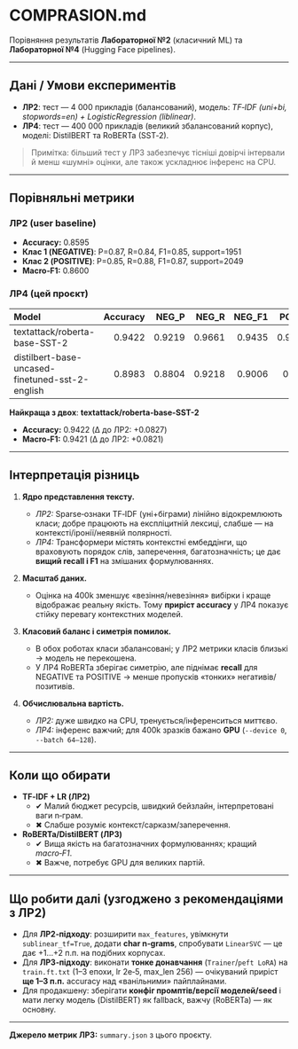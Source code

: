 # COMPRASION.md

Порівняння результатів **Лабораторної №2** (класичний ML) та **Лабораторної №4** (Hugging Face pipelines).

---

## Дані / Умови експериментів

- **ЛР2**: тест — 4 000 прикладів (балансований), модель: *TF‑IDF (uni+bi, stopwords=en) + LogisticRegression (liblinear)*.  
- **ЛР4**: тест — 400 000 прикладів (великий збалансований корпус), моделі: DistilBERT та RoBERTa (SST‑2).

> Примітка: більший тест у ЛР3 забезпечує тісніші довірчі інтервали й менш «шумні» оцінки, але також ускладнює інференс на CPU.

---

## Порівняльні метрики

### ЛР2 (user baseline)
- **Accuracy:** 0.8595  
- **Клас 1 (NEGATIVE)**: P=0.87, R=0.84, F1=0.85, support=1951  
- **Клас 2 (POSITIVE)**: P=0.85, R=0.88, F1=0.87, support=2049  
- **Macro‑F1:** 0.8600

### ЛР4 (цей проєкт)
| Model                                           |   Accuracy |   NEG_P |   NEG_R |   NEG_F1 |   POS_P |   POS_R |   POS_F1 |   Support |
|:------------------------------------------------|-----------:|--------:|--------:|---------:|--------:|--------:|---------:|----------:|
| textattack/roberta-base-SST-2                   |     0.9422 |  0.9219 |  0.9661 |   0.9435 |  0.9644 |  0.9182 |   0.9407 |    400000 |
| distilbert-base-uncased-finetuned-sst-2-english |     0.8983 |  0.8804 |  0.9218 |   0.9006 |  0.918  |  0.8747 |   0.8958 |    400000 |

**Найкраща з двох**: **textattack/roberta-base-SST-2**  
- **Accuracy:** 0.9422  (Δ до ЛР2: +0.0827)  
- **Macro‑F1:** 0.9421 (Δ до ЛР2: +0.0821)

---

## Інтерпретація різниць

1. **Ядро представлення тексту.**  
   - *ЛР2:* Sparse‑ознаки TF‑IDF (уні+біграми) лінійно відокремлюють класи; добре працюють на експліцитній лексиці, слабше — на контексті/іронії/неявній полярності.  
   - *ЛР4:* Трансформери містять контекстні ембеддінги, що враховують порядок слів, заперечення, багатозначність; це дає **вищий recall і F1** на змішаних формулюваннях.

2. **Масштаб даних.**  
   - Оцінка на 400k зменшує «везіння/невезіння» вибірки і краще відображає реальну якість. Тому **приріст accuracy** у ЛР4 показує стійку перевагу контекстних моделей.

3. **Класовий баланс і симетрія помилок.**  
   - В обох роботах класи збалансовані; у ЛР2 метрики класів близькі → модель не перекошена.  
   - У ЛР4 RoBERTa зберігає симетрію, але піднімає **recall** для NEGATIVE та POSITIVE → менше пропусків «тонких» негативів/позитивів.

4. **Обчислювальна вартість.**  
   - *ЛР2:* дуже швидко на CPU, тренується/інференситься миттєво.  
   - *ЛР4:* інференс важчий; для 400k зразків бажано **GPU** (`--device 0`, `--batch 64–128`).

---

## Коли що обирати

- **TF‑IDF + LR (ЛР2)**
  - ✔ Малий бюджет ресурсів, швидкий бейзлайн, інтерпретовані ваги n‑грам.  
  - ✖ Слабше розуміє контекст/сарказм/заперечення.  
- **RoBERTa/DistilBERT (ЛР3)**
  - ✔ Вища якість на багатозначних формулюваннях; кращий *macro‑F1*.  
  - ✖ Важче, потребує GPU для великих партій.

---

## Що робити далі (узгоджено з рекомендаціями з ЛР2)

- Для **ЛР2‑підходу**: розширити `max_features`, увімкнути `sublinear_tf=True`, додати **char n‑grams**, спробувати `LinearSVC` — це дає +1…+2 п.п. на подібних корпусах.  
- Для **ЛР3‑підходу**: виконати **тонке донавчання** (`Trainer`/`peft LoRA`) на `train.ft.txt` (1–3 епохи, lr 2e‑5, max_len 256) — очікуваний приріст **ще 1–3 п.п.** accuracy над «ванільними» пайплайнами.  
- Для продакшену: зберігати **конфіг промптів/версії моделей/seed** і мати легку модель (DistilBERT) як fallback, важчу (RoBERTa) — як основну.

---

**Джерело метрик ЛР3:** `summary.json` з цього проєкту.
